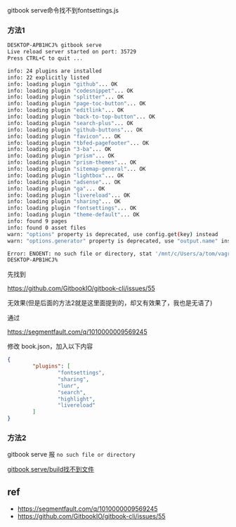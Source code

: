 
gitbook serve命令找不到fontsettings.js


### 方法1

```bash
DESKTOP-APB1HCJ% gitbook serve
Live reload server started on port: 35729
Press CTRL+C to quit ...

info: 24 plugins are installed
info: 22 explicitly listed
info: loading plugin "github"... OK
info: loading plugin "codesnippet"... OK
info: loading plugin "splitter"... OK
info: loading plugin "page-toc-button"... OK
info: loading plugin "editlink"... OK
info: loading plugin "back-to-top-button"... OK
info: loading plugin "search-plus"... OK
info: loading plugin "github-buttons"... OK
info: loading plugin "favicon"... OK
info: loading plugin "tbfed-pagefooter"... OK
info: loading plugin "3-ba"... OK
info: loading plugin "prism"... OK
info: loading plugin "prism-themes"... OK
info: loading plugin "sitemap-general"... OK
info: loading plugin "lightbox"... OK
info: loading plugin "adsense"... OK
info: loading plugin "ga"... OK
info: loading plugin "livereload"... OK
info: loading plugin "sharing"... OK
info: loading plugin "fontsettings"... OK
info: loading plugin "theme-default"... OK
info: found 9 pages
info: found 0 asset files
warn: "options" property is deprecated, use config.get(key) instead
warn: "options.generator" property is deprecated, use "output.name" instead

Error: ENOENT: no such file or directory, stat '/mnt/c/Users/a/tom/vagrant-handbook/_book/gitbook/gitbook-plugin-fontsettings/fontsettings.js'
DESKTOP-APB1HCJ%
```

先找到

https://github.com/GitbookIO/gitbook-cli/issues/55

无效果(但是后面的方法2就是这里面提到的，却又有效果了，我也是无语了)

通过 

https://segmentfault.com/q/1010000009569245

修改 book.json，加入以下内容

```json
{
        "plugins": [
                "fontsettings",
                "sharing",
                "lunr",
                "search",
                "highlight",
                "livereload"
        ]
}
```

### 方法2

gitbook serve 报 `no such file or directory`

[gitbook serve/build找不到文件](./post/gitbook-serve-no-such-file-or-directory-stat.md)

## ref

- https://segmentfault.com/q/1010000009569245
- https://github.com/GitbookIO/gitbook-cli/issues/55

